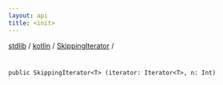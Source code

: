 ```yaml
---
layout: api
title: <init>
---
```

[stdlib](../../index.html) / [kotlin](../index.html) / [SkippingIterator](index.html) / [<init>](_init_.html)

# <init>

```
public SkippingIterator<T> (iterator: Iterator<T>, n: Int)
```
